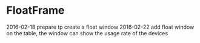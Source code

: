 # FloatFrame
2016-02-18 prepare tp create a float window 
2016-02-22 add float window on the table, the window can show the usage rate of the devices
